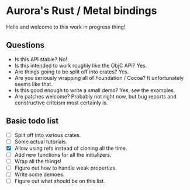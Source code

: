 # Aurora's Rust / Metal bindings #

Hello and welcome to this work in progress thing!

## Questions ##

 - Is this API stable? No!
 - Is this intended to work roughly like the ObjC API? Yes.
 - Are things going to be split off into crates? Yes.
 - Are you seriously wrapping all of Foundation / Cocoa? It unfortunately seems like that.
 - Is this good enough to write a small demo? Yes, see the examples.
 - Are patches welcome? Probably not right now, but bug reports and constructive critcism most certainly is.

## Basic todo list ##

 - [ ] Split off into various crates.
 - [ ] Some actual tutorials.
 - [x] Allow using refs instead of cloning all the time.
 - [ ] Add new functions for all the initializers.
 - [ ] Wrap all the things!
 - [ ] Figure out how to handle weak properties.
 - [ ] Write some demoes.
 - [ ] Figure out what should be on this list.
